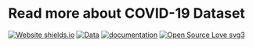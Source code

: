 # Read more about COVID-19 Dataset
[![Website shields.io](https://img.shields.io/website-up-down-green-red/http/shields.io.svg)](https://ourworldindata.org/coronavirus)
[![Data](https://img.shields.io/badge/go_to-data-purple)](public/data/)
[![documentation](https://img.shields.io/badge/go_to-dev_docs-0055ff)](https://docs.owid.io/projects/covid)
[![Open Source Love svg3](https://badges.frapsoft.com/os/v3/open-source.svg?v=103)](https://github.com/ellerbrock/open-source-badges/)
